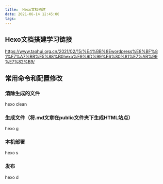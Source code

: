 ```yaml
---
title:  Hexo文档搭建
date: 2021-06-14 12:45:00
tags:
---
```


## Hexo文档搭建学习链接
https://www.taohui.org.cn/2021/02/15/%E4%BB%8Ewordpress%E8%BF%81%E7%A7%BB%E5%88%B0hexo%E9%9D%99%E6%80%81%E7%AB%99%E7%82%B9/

## 常用命令和配置修改
### 清除生成的文件
hexo clean
### 生成文件（将.md文章在public文件夹下生成HTML站点）
hexo g
### 本机部署
hexo s
### 发布
hexo d


